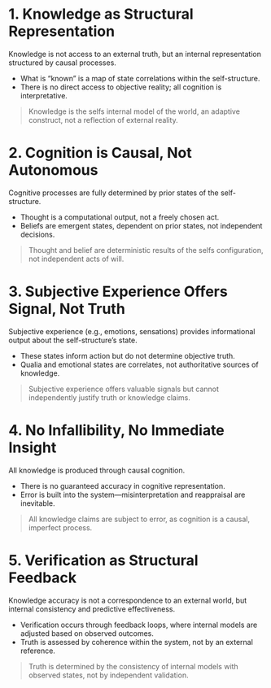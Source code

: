 # 1. Knowledge as Structural Representation
Knowledge is not access to an external truth, but an internal representation structured by causal processes.
- What is “known” is a map of state correlations within the self-structure.
- There is no direct access to objective reality; all cognition is interpretative.
> Knowledge is the selfs internal model of the world, an adaptive construct, not a reflection of external reality.
# 2. Cognition is Causal, Not Autonomous
Cognitive processes are fully determined by prior states of the self-structure.
- Thought is a computational output, not a freely chosen act.
- Beliefs are emergent states, dependent on prior states, not independent decisions.
> Thought and belief are deterministic results of the selfs configuration, not independent acts of will.
# 3. Subjective Experience Offers Signal, Not Truth
Subjective experience (e.g., emotions, sensations) provides informational output about the self-structure’s state.
- These states inform action but do not determine objective truth.
- Qualia and emotional states are correlates, not authoritative sources of knowledge.
> Subjective experience offers valuable signals but cannot independently justify truth or knowledge claims.
# 4. No Infallibility, No Immediate Insight
All knowledge is produced through causal cognition.
- There is no guaranteed accuracy in cognitive representation.
- Error is built into the system—misinterpretation and reappraisal are inevitable.
> All knowledge claims are subject to error, as cognition is a causal, imperfect process.
# 5. Verification as Structural Feedback
Knowledge accuracy is not a correspondence to an external world, but internal consistency and predictive effectiveness.
- Verification occurs through feedback loops, where internal models are adjusted based on observed outcomes.
- Truth is assessed by coherence within the system, not by an external reference.
> Truth is determined by the consistency of internal models with observed states, not by independent validation.
